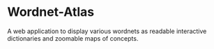 Wordnet-Atlas
=============

A web application to display various wordnets as readable interactive dictionaries and zoomable maps of concepts.